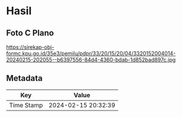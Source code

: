 # Hasil

## Foto C Plano

https://sirekap-obj-formc.kpu.go.id/35e3/pemilu/pdpr/33/20/15/20/04/3320152004014-20240215-202055--b6397556-84d4-4360-bdab-1d852bad897c.jpg


## Metadata

| Key        | Value               |
| ---------- | ------------------- |
| Time Stamp | 2024-02-15 20:32:39 |



